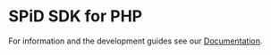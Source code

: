SPiD SDK for PHP
================

For information and the development guides see our [Documentation](http://schibsted.github.com/sdk-php "Documentation").
